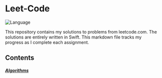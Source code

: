 # Leet-Code

![Language](https://img.shields.io/badge/Language-Swift-orange.svg)

This repository contains my solutions to problems from leetcode.com. The solutions are entirely written in Swift. This markdown file tracks my progress as I complete each assignment.

## Contents

##### [Algorithms](Algorithms/)

